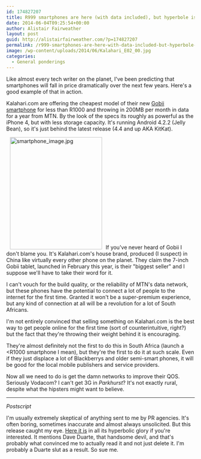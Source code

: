 ```yaml
---
id: 174827207
title: R999 smartphones are here (with data included), but hyperbole is strictly optional
date: 2014-06-04T09:25:54+00:00
author: Alistair Fairweather
layout: post
guid: http://alistairfairweather.com/?p=174827207
permalink: /r999-smartphones-are-here-with-data-included-but-hyperbole-is-strictly-optional/
image: /wp-content/uploads/2014/06/Kalahari_E02_00.jpg
categories:
  - General ponderings
---
```

Like almost every tech writer on the planet, I've been predicting that smartphones will fall in price dramatically over the next few years. Here's a good example of that in action.

Kalahari.com are offering the cheapest model of their new <a title="Gobii se ma" href="http://www.kalahari.com/Electronics/gobii-Smartphone-IIP-200MB-x-12months-free-data_p_48346743?utm_source=PublicRelations&amp;utm_medium=Mediarelease&amp;utm_term=gobiismartphone&amp;utm_content=gobiismartphone&amp;utm_campaign=gobiismartphone" target="_blank">Gobii smartphone</a> for less than R1000 and throwing in 200MB per month in data for a year from MTN. By the look of the specs its roughly as powerful as the iPhone 4, but with less storage capacity. It's running Android 4.2.2 (Jelly Bean), so it's just behind the latest release (4.4 and up AKA KitKat).

<a href="http://alistairfairweather.com/wp-content/uploads/2014/06/smartphone_image.jpg.jpeg"><img class="size-medium wp-image-174827213 alignleft" style="margin-left: 10px; margin-right: 10px;" alt="smartphone_image.jpg" src="http://alistairfairweather.com/wp-content/uploads/2014/06/smartphone_image.jpg-246x300.jpeg" width="246" height="300" /></a>If you've never heard of Gobii I don't blame you. It's Kalahari.com's house brand, produced (I suspect) in China like virtually every other phone on the planet. They claim the 7-inch Gobii tablet, launched in February this year, is their "biggest seller" and I suppose we'll have to take their word for it.

I can't vouch for the build quality, or the reliability of MTN's data network, but these phones have the potential to connect a lot of people to the internet for the first time. Granted it won't be a super-premium experience, but any kind of connection at all will be a revolution for a lot of South Africans.

I'm not entirely convinced that selling something on Kalahari.com is the best way to get people online for the first time (sort of counterintuitive, right?) but the fact that they're throwing their weight behind it is encouraging.

They're almost definitely not the first to do this in South Africa (launch a &lt;R1000 smartphone I mean), but they're the first to do it at such scale. Even if they just displace a lot of Blackberrys and older semi-smart phones, it will be good for the local mobile publishers and service providers.

Now all we need to do is get the damn networks to improve their QOS. Seriously Vodacom? I can't get 3G in <em>Parkhurst</em>? It's not exactly rural, despite what the hipsters might want to believe.

<hr />

<em>Postscript</em>

I'm usually extremely skeptical of anything sent to me by PR agencies. It's often boring, sometimes inaccurate and almost always unsolicited. But this release caught my eye. <a href="https://docs.google.com/document/d/1L4UVnHRfElhD3u88sOR8kAMIAoQg28EQ0UZF9LQfDPA/pub">Here it is</a> in all its hyperbolic glory if you're interested. It mentions Dave Duarte, that handsome devil, and that's probably what convinced me to actually read it and not just delete it. I'm probably a Duarte slut as a result. So sue me.